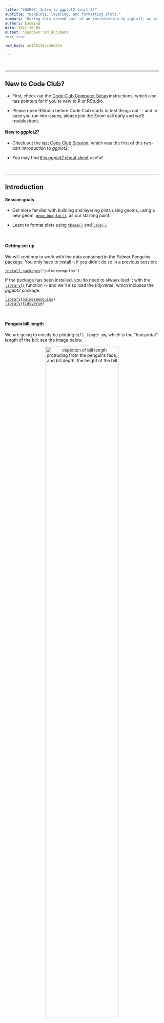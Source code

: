 ```yaml
---
title: "S02E07: Intro to ggplot2 (part 2)"
subtitle: "Boxplots, layering, and formatting plots."
summary: "During this second part of an introduction to ggplot2, we will get a better understanding of using geoms, with boxplots as an example, and will also learn about formatting and saving plots."
authors: [admin]
date: 2021-10-05
output: hugodown::md_document
toc: true

rmd_hash: a6155139ac26d024

---
```


<br>

------------------------------------------------------------------------

## New to Code Club?

-   First, check out the [Code Club Computer Setup](/codeclub-setup/) instructions, which also has pointers for if you're new to R or RStudio.

-   Please open RStudio before Code Club starts to test things out -- and in case you run into issues, please join the Zoom call early and we'll troubleshoot.

#### New to *ggplot2*?

-   Check out the [last Code Club Session](/codeclub/S02E06_ggplot2/), which was the first of this two-part introduction to *ggplot2*.

-   You may find [this *ggplot2* cheat sheet](https://github.com/rstudio/cheatsheets/blob/master/data-visualization-2.1.pdf) useful!

<br>

------------------------------------------------------------------------

## Introduction

#### Session goals

-   Get more familiar with building and layering plots using geoms, using a new geom, [`geom_boxplot()`](https://ggplot2.tidyverse.org/reference/geom_boxplot.html), as our starting point.

-   Learn to format plots using [`theme()`](https://ggplot2.tidyverse.org/reference/theme.html) and [`labs()`](https://ggplot2.tidyverse.org/reference/labs.html).

<br>

#### Getting set up

We will continue to work with the data contained in the Palmer Penguins package. You only have to install it if you didn't do so in a previous session:

<div class="highlight">

<pre class='chroma'><code class='language-r' data-lang='r'><span class='nf'><a href='https://rdrr.io/r/utils/install.packages.html'>install.packages</a></span><span class='o'>(</span><span class='s'>"palmerpenguins"</span><span class='o'>)</span></code></pre>

</div>

If the package has been installed, you do need to always load it with the [`library()`](https://rdrr.io/r/base/library.html) function -- and we'll also load the *tidyverse*, which includes the *ggplot2* package.

<div class="highlight">

<pre class='chroma'><code class='language-r' data-lang='r'><span class='kr'><a href='https://rdrr.io/r/base/library.html'>library</a></span><span class='o'>(</span><span class='nv'><a href='https://allisonhorst.github.io/palmerpenguins/'>palmerpenguins</a></span><span class='o'>)</span>
<span class='kr'><a href='https://rdrr.io/r/base/library.html'>library</a></span><span class='o'>(</span><span class='nv'><a href='https://tidyverse.tidyverse.org'>tidyverse</a></span><span class='o'>)</span></code></pre>

</div>

<br>

#### Penguin bill length

We are going to mostly be plotting `bill_length_mm`, which is the "horizontal" length of the bill: see the image below.

<figure>
<p align="center">
<img src=figs/culmen_depth.png width="75%" alt="depiction of bill length protruding from the penguins face, and bill depth, the height of the bill">
<figcaption>
Artwork by Allison Horst
</figcaption>
</p>
</figure>

<br>

------------------------------------------------------------------------

## 1 - A geom for boxplots

#### Geom recap

*ggplot2*'s "geoms" are basically plot types of which there are quite a few available (see the [cheatsheet](https://github.com/rstudio/cheatsheets/blob/master/data-visualization-2.1.pdf)). Last week, we saw two geoms: `geom_point()` to plot individual data points, and `geom_smooth()` to fit a line to data points.

While doing so, we also saw two other properties of *ggplot2* and its geoms:

-   Geoms can be layered on top of each other.

-   Geoms can simply plot the data "as is" (`geom_point()`) or can perform computations under the hood, and show the results of those computations (`geom_smooth()`).

Let's use a new geom to get a little more fluent with *ggplot2* basics.

#### Boxplots

A boxplot is a very useful type of plot that shows you the median as well as the variation of a distribution. *ggplot2* has the geom `geom_boxplot()` to create boxplots -- another example of a geom that does calculations for us prior to plotting.

Let's make a boxplot that shows the distribution of penguin bill length (column `bill_length_mm` in our `penguins` dataframe) along the y-axis -- recall that we use `aes()` to refer to a column in the data frame from which the data should be taken:

<div class="highlight">

<pre class='chroma'><code class='language-r' data-lang='r'><span class='nf'>ggplot</span><span class='o'>(</span>data <span class='o'>=</span> <span class='nv'>penguins</span><span class='o'>)</span> <span class='o'>+</span>
  <span class='nf'>geom_boxplot</span><span class='o'>(</span>mapping <span class='o'>=</span> <span class='nf'>aes</span><span class='o'>(</span>y <span class='o'>=</span> <span class='nv'>bill_length_mm</span><span class='o'>)</span><span class='o'>)</span>
<span class='c'>#&gt; Warning: Removed 2 rows containing non-finite values (stat_boxplot).</span>
</code></pre>
<img src="figs/unnamed-chunk-3-1.png" width="700px" style="display: block; margin: auto;" />

</div>

<details>
<summary>
<b>Why do we get the warning shown above?</b> (click here)
</summary>

<br>

We got the following warning:

> `#> Warning: Removed 2 rows containing non-finite values (stat_boxplot).`

We get this warning because 2 rows contain `NA`s for the variable we are plotting, `bill_length_mm`.

We could take a look at those rows as follows:

<div class="highlight">

<pre class='chroma'><code class='language-r' data-lang='r'><span class='nv'>penguins</span> <span class='o'>%&gt;%</span> <span class='nf'><a href='https://rdrr.io/r/stats/filter.html'>filter</a></span><span class='o'>(</span><span class='nf'><a href='https://rdrr.io/r/base/NA.html'>is.na</a></span><span class='o'>(</span><span class='nv'>bill_length_mm</span><span class='o'>)</span><span class='o'>)</span>
<span class='c'>#&gt; <span style='color: #555555;'># A tibble: 2 × 8</span></span>
<span class='c'>#&gt;   species island bill_length_mm bill_depth_mm flipper_length_… body_mass_g sex  </span>
<span class='c'>#&gt;   <span style='color: #555555; font-style: italic;'>&lt;fct&gt;</span>   <span style='color: #555555; font-style: italic;'>&lt;fct&gt;</span>           <span style='color: #555555; font-style: italic;'>&lt;dbl&gt;</span>         <span style='color: #555555; font-style: italic;'>&lt;dbl&gt;</span>            <span style='color: #555555; font-style: italic;'>&lt;int&gt;</span>       <span style='color: #555555; font-style: italic;'>&lt;int&gt;</span> <span style='color: #555555; font-style: italic;'>&lt;fct&gt;</span></span>
<span class='c'>#&gt; <span style='color: #555555;'>1</span> Adelie  Torge…             <span style='color: #BB0000;'>NA</span>            <span style='color: #BB0000;'>NA</span>               <span style='color: #BB0000;'>NA</span>          <span style='color: #BB0000;'>NA</span> <span style='color: #BB0000;'>NA</span>   </span>
<span class='c'>#&gt; <span style='color: #555555;'>2</span> Gentoo  Biscoe             <span style='color: #BB0000;'>NA</span>            <span style='color: #BB0000;'>NA</span>               <span style='color: #BB0000;'>NA</span>          <span style='color: #BB0000;'>NA</span> <span style='color: #BB0000;'>NA</span>   </span>
<span class='c'>#&gt; <span style='color: #555555;'># … with 1 more variable: year &lt;int&gt;</span></span></code></pre>

</div>

And we could *remove* those rows as follows, saving the results in a new dataframe:

<div class="highlight">

<pre class='chroma'><code class='language-r' data-lang='r'><span class='c'>## By negating the `is.na` condition:</span>
<span class='nv'>penguins_noNA</span> <span class='o'>&lt;-</span> <span class='nv'>penguins</span> <span class='o'>%&gt;%</span> <span class='nf'><a href='https://rdrr.io/r/stats/filter.html'>filter</a></span><span class='o'>(</span><span class='o'>!</span><span class='nf'><a href='https://rdrr.io/r/base/NA.html'>is.na</a></span><span class='o'>(</span><span class='nv'>bill_length_mm</span><span class='o'>)</span><span class='o'>)</span>

<span class='c'>## Or using the specialized `drop_na` function:</span>
<span class='nv'>penguins_noNA</span> <span class='o'>&lt;-</span> <span class='nv'>penguins</span> <span class='o'>%&gt;%</span> <span class='nf'>drop_na</span><span class='o'>(</span><span class='nv'>bill_length_mm</span><span class='o'>)</span></code></pre>

</div>

</details>
<details>
<summary>
The nitty-gritty of boxplots: what is shown exactly? (click here)
</summary>

<br>

-   Lower whisker = smallest observation greater than or equal to lower hinge - 1.5 \* IQR
-   Lower hinge/bottom line of box part of boxplot = 25% quantile
-   Middle line = median = 50% quantile
-   Upper hinge/top line of box part of boxplot = 75% quantile
-   Upper whisker = largest observation less than or equal to upper hinge + 1.5 \* IQR

</details>

<br>

That worked, but the plot shows the distribution of bill lengths across all 3 species together, which is not that informative. To separate species along the x-axis, we can map the `species` column to x:

<div class="highlight">

<pre class='chroma'><code class='language-r' data-lang='r'><span class='nf'>ggplot</span><span class='o'>(</span>data <span class='o'>=</span> <span class='nv'>penguins</span><span class='o'>)</span> <span class='o'>+</span>
  <span class='nf'>geom_boxplot</span><span class='o'>(</span>mapping <span class='o'>=</span> <span class='nf'>aes</span><span class='o'>(</span>y <span class='o'>=</span> <span class='nv'>bill_length_mm</span>, x <span class='o'>=</span> <span class='nv'>species</span><span class='o'>)</span><span class='o'>)</span>
<span class='c'>#&gt; Warning: Removed 2 rows containing non-finite values (stat_boxplot).</span>
</code></pre>
<img src="figs/unnamed-chunk-6-1.png" width="700px" style="display: block; margin: auto;" />

</div>

Great! We can see, at a glance, that Adelie Penguins tend to have considerably shorter bills than the other two species. Chinstrap's bills are just a bit longer than those of Gentoos, but the longest-billed bird is a Gentoo.

<br>

------------------------------------------------------------------------

## 2 - Adding a plot layer

To get an even better sense of the distribution of bill lengths, and also of our sample sizes, we may want to add the raw data points to our boxplot using `geom_point()`.

(You may have noticed that in the previous plot, a Gentoo Penguin outlier was shown as a point. To prevent plotting that point twice, we will add `outlier.shape = NA` to the boxplot call, a somewhat roundabout way of saying that we don't want to plot outliers.)

<div class="highlight">

<pre class='chroma'><code class='language-r' data-lang='r'><span class='nf'>ggplot</span><span class='o'>(</span>data <span class='o'>=</span> <span class='nv'>penguins</span><span class='o'>)</span> <span class='o'>+</span>
  <span class='nf'>geom_boxplot</span><span class='o'>(</span>mapping <span class='o'>=</span> <span class='nf'>aes</span><span class='o'>(</span>y <span class='o'>=</span> <span class='nv'>bill_length_mm</span>, x <span class='o'>=</span> <span class='nv'>species</span><span class='o'>)</span>,
               outlier.shape <span class='o'>=</span> <span class='kc'>NA</span><span class='o'>)</span> <span class='o'>+</span>
  <span class='nf'>geom_point</span><span class='o'>(</span><span class='o'>)</span>
<span class='c'>#&gt; Warning: Removed 2 rows containing non-finite values (stat_boxplot).</span>
<span class='c'>#&gt; Error: geom_point requires the following missing aesthetics: x and y</span></code></pre>

</div>

Why did this not work?

We had previously species the aesthetics mapping inside the `geom_boxplot()` call -- that is, we set it for that geom only ("local aesthetics") and not for the entire plot ("global aesthetics"). To add a `geom_point()` layer with the same aesthetics, we can do one of two things:

-   Set the aesthetic mapping globally, i.e. inside the `ggplot()` call, or
-   Set a local aesthetic mapping *also* inside `geom_point()`.

Let's do the former, so we are not repeating ourselves:

<div class="highlight">

<pre class='chroma'><code class='language-r' data-lang='r'><span class='nf'>ggplot</span><span class='o'>(</span>data <span class='o'>=</span> <span class='nv'>penguins</span>,
       mapping <span class='o'>=</span> <span class='nf'>aes</span><span class='o'>(</span>y <span class='o'>=</span> <span class='nv'>bill_length_mm</span>, x <span class='o'>=</span> <span class='nv'>species</span><span class='o'>)</span><span class='o'>)</span> <span class='o'>+</span>
  <span class='nf'>geom_boxplot</span><span class='o'>(</span>outlier.shape <span class='o'>=</span> <span class='kc'>NA</span><span class='o'>)</span> <span class='o'>+</span>
  <span class='nf'>geom_point</span><span class='o'>(</span><span class='o'>)</span>
<span class='c'>#&gt; Warning: Removed 2 rows containing non-finite values (stat_boxplot).</span>
<span class='c'>#&gt; Warning: Removed 2 rows containing missing values (geom_point).</span>
</code></pre>
<img src="figs/unnamed-chunk-8-1.png" width="700px" style="display: block; margin: auto;" />

</div>

This doesn't look too good because many of the points are plotted on top of each other. We can use a few arguments to `geom_point()` to make some changes:

-   Add `position = "jitter"` to the `geom_point()` call to introduce a small amount of randomness to our points to make us able to see them better.

-   Add `size = 1` to make the point size a little smaller (1.5 is the default).

<div class="highlight">

<pre class='chroma'><code class='language-r' data-lang='r'><span class='nf'>ggplot</span><span class='o'>(</span>data <span class='o'>=</span> <span class='nv'>penguins</span>,
       mapping <span class='o'>=</span> <span class='nf'>aes</span><span class='o'>(</span>y <span class='o'>=</span> <span class='nv'>bill_length_mm</span>, x <span class='o'>=</span> <span class='nv'>species</span><span class='o'>)</span><span class='o'>)</span> <span class='o'>+</span>
  <span class='nf'>geom_boxplot</span><span class='o'>(</span>outlier.shape <span class='o'>=</span> <span class='kc'>NA</span><span class='o'>)</span> <span class='o'>+</span>
  <span class='nf'>geom_point</span><span class='o'>(</span>position <span class='o'>=</span> <span class='s'>"jitter"</span>, size <span class='o'>=</span> <span class='m'>1</span><span class='o'>)</span>
<span class='c'>#&gt; Warning: Removed 2 rows containing non-finite values (stat_boxplot).</span>
<span class='c'>#&gt; Warning: Removed 2 rows containing missing values (geom_point).</span>
</code></pre>
<img src="figs/unnamed-chunk-9-1.png" width="700px" style="display: block; margin: auto;" />

</div>

Note that `position = "jitter"` and `size = 1` are *not* specified as mappings (i.e., not inside `mapping = aes()`): here, we are not mapping data to the plot, but are just changing some "settings".

<div class="alert alert-note">

<div>

Because jittering is so common, there is also a specialized jittering geom available: `geom_jitter()` is shorthand for `geom_point(position = "jitter")`.

So, we could have also used the following code to create the same plot:

<div class="highlight">

<pre class='chroma'><code class='language-r' data-lang='r'><span class='nf'>ggplot</span><span class='o'>(</span>data <span class='o'>=</span> <span class='nv'>penguins</span>,
       mapping <span class='o'>=</span> <span class='nf'>aes</span><span class='o'>(</span>y <span class='o'>=</span> <span class='nv'>bill_length_mm</span>, x <span class='o'>=</span> <span class='nv'>species</span><span class='o'>)</span><span class='o'>)</span> <span class='o'>+</span>
  <span class='nf'>geom_boxplot</span><span class='o'>(</span>outlier.shape <span class='o'>=</span> <span class='kc'>NA</span><span class='o'>)</span> <span class='o'>+</span>
  <span class='nf'>geom_jitter</span><span class='o'>(</span>size <span class='o'>=</span> <span class='m'>1</span><span class='o'>)</span></code></pre>

</div>

</div>

</div>

<br>

------------------------------------------------------------------------

## Breakout Rooms I

<div class="puzzle">
<div>

### Exercise 1

-   Run the code below and figure out what the problem is.  
    (And why do you think *ggplot2* creates a legend with the item "blue", instead of throwing an error?)

-   Modify the code to get the originally intended effect: blue points.

<div class="highlight">

<pre class='chroma'><code class='language-r' data-lang='r'><span class='nf'>ggplot</span><span class='o'>(</span>data <span class='o'>=</span> <span class='nv'>penguins</span>,
       <span class='nf'>aes</span><span class='o'>(</span>y <span class='o'>=</span> <span class='nv'>bill_length_mm</span>, x <span class='o'>=</span> <span class='nv'>species</span><span class='o'>)</span><span class='o'>)</span> <span class='o'>+</span>
  <span class='nf'>geom_boxplot</span><span class='o'>(</span>outlier.shape <span class='o'>=</span> <span class='kc'>NA</span><span class='o'>)</span> <span class='o'>+</span>
  <span class='nf'>geom_point</span><span class='o'>(</span>mapping <span class='o'>=</span> <span class='nf'>aes</span><span class='o'>(</span>color <span class='o'>=</span> <span class='s'>"blue"</span><span class='o'>)</span>,
             position <span class='o'>=</span> <span class='s'>"jitter"</span><span class='o'>)</span></code></pre>

</div>

<details>
<summary>
Hints (click here)
</summary>

<br>

-   Here is the botched plot:

<div class="highlight">

<pre class='chroma'><code class='language-r' data-lang='r'><span class='nf'>ggplot</span><span class='o'>(</span>data <span class='o'>=</span> <span class='nv'>penguins</span>,
       <span class='nf'>aes</span><span class='o'>(</span>y <span class='o'>=</span> <span class='nv'>bill_length_mm</span>, x <span class='o'>=</span> <span class='nv'>species</span><span class='o'>)</span><span class='o'>)</span> <span class='o'>+</span>
  <span class='nf'>geom_boxplot</span><span class='o'>(</span>outlier.shape <span class='o'>=</span> <span class='kc'>NA</span><span class='o'>)</span> <span class='o'>+</span>
  <span class='nf'>geom_point</span><span class='o'>(</span>mapping <span class='o'>=</span> <span class='nf'>aes</span><span class='o'>(</span>color <span class='o'>=</span> <span class='s'>"blue"</span><span class='o'>)</span>,
             position <span class='o'>=</span> <span class='s'>"jitter"</span><span class='o'>)</span>
<span class='c'>#&gt; Warning: Removed 2 rows containing non-finite values (stat_boxplot).</span>
<span class='c'>#&gt; Warning: Removed 2 rows containing missing values (geom_point).</span>
</code></pre>
<img src="figs/unnamed-chunk-12-1.png" width="700px" style="display: block; margin: auto;" />

</div>

-   Should `color = "blue"` be a mapping, that is, should it be part of the `mapping = aes()` argument?

</details>
<details>
<summary>
Solution (click here)
</summary>

<br>

-   **The problem with the original code** is that `color = "blue"` should *not* be a mapping.

-   **Why *ggplot2* does not throw an error:** the `mapping` argument is used to map data to an aesthetic like point color. Normally, that data is a column in the dataframe, but because the code quotes "blue" (`color = "blue"` instead of `color = blue`), *ggplot2* does not assume it is a column and instead creates a variable on the fly that just contains the value "blue".

-   **The correct code to color points blue**:

<div class="highlight">

<pre class='chroma'><code class='language-r' data-lang='r'><span class='nf'>ggplot</span><span class='o'>(</span>data <span class='o'>=</span> <span class='nv'>penguins</span>,
       mapping <span class='o'>=</span> <span class='nf'>aes</span><span class='o'>(</span>y <span class='o'>=</span> <span class='nv'>bill_length_mm</span>, x <span class='o'>=</span> <span class='nv'>species</span><span class='o'>)</span><span class='o'>)</span> <span class='o'>+</span>
  <span class='nf'>geom_boxplot</span><span class='o'>(</span>outlier.shape <span class='o'>=</span> <span class='kc'>NA</span><span class='o'>)</span> <span class='o'>+</span>
  <span class='nf'>geom_point</span><span class='o'>(</span>color <span class='o'>=</span> <span class='s'>"blue"</span>,
             position <span class='o'>=</span> <span class='s'>"jitter"</span><span class='o'>)</span>
<span class='c'>#&gt; Warning: Removed 2 rows containing non-finite values (stat_boxplot).</span>
<span class='c'>#&gt; Warning: Removed 2 rows containing missing values (geom_point).</span>
</code></pre>
<img src="figs/unnamed-chunk-13-1.png" width="700px" style="display: block; margin: auto;" />

</div>

</div>
</div>

<br>

<div class="puzzle">

<div>

### Exercise 2

Violin plots are somewhat similar to boxplots, but show a density distribution. Using Google, find out which *ggplot2* geom creates a violin plot, and then make one plotting bill length by species like we have done for boxplots.

<details>
<summary>
Hints (click here)
</summary>

<br>

-   `geom_violin()` is the geom that creates violin plots.

-   Other than the geom function, you can leave the code the same as in the previous examples.

</details>
<details>
<summary>
Solution (click here)
</summary>

<br>

<div class="highlight">

<pre class='chroma'><code class='language-r' data-lang='r'><span class='nf'>ggplot</span><span class='o'>(</span>data <span class='o'>=</span> <span class='nv'>penguins</span>,
       mapping <span class='o'>=</span> <span class='nf'>aes</span><span class='o'>(</span>y <span class='o'>=</span> <span class='nv'>bill_length_mm</span>, x <span class='o'>=</span> <span class='nv'>species</span><span class='o'>)</span><span class='o'>)</span> <span class='o'>+</span>
  <span class='nf'>geom_violin</span><span class='o'>(</span><span class='o'>)</span>
<span class='c'>#&gt; Warning: Removed 2 rows containing non-finite values (stat_ydensity).</span>
</code></pre>
<img src="figs/unnamed-chunk-14-1.png" width="700px" style="display: block; margin: auto;" />

</div>

</details>

<br>

</div>

</div>

<br>

------------------------------------------------------------------------

## 3 - Intro to formatting plots

So far, we have mostly been concerned with *what* we are plotting, and haven't paid much attention to how our plot looks. But I, for one, dislike that gray background to the plot, and perhaps the axis labels are a little small?

*ggplot2* offers *many* options to modify the look of our plot. There are so many that it isn't really possible to remember even the majority of them. Therefore, even for daily users of *ggplot2*, creating a publication-ready figure will usually involve some Googling or checking the [ggplot2 documentation](https://ggplot2.tidyverse.org/).

Let's have a look at some of the most commonly used options to change the look of *ggplot2* plots.

#### A starting plot

We'll start with the following plot, similar to one we have created before:

<div class="highlight">

<pre class='chroma'><code class='language-r' data-lang='r'><span class='nf'>ggplot</span><span class='o'>(</span>data <span class='o'>=</span> <span class='nv'>penguins</span>,
       mapping <span class='o'>=</span> <span class='nf'>aes</span><span class='o'>(</span>x <span class='o'>=</span> <span class='nv'>species</span>, y <span class='o'>=</span> <span class='nv'>bill_length_mm</span><span class='o'>)</span><span class='o'>)</span> <span class='o'>+</span>
  <span class='nf'>geom_boxplot</span><span class='o'>(</span>outlier.shape <span class='o'>=</span> <span class='kc'>NA</span><span class='o'>)</span> <span class='o'>+</span>
  <span class='nf'>geom_point</span><span class='o'>(</span>position <span class='o'>=</span> <span class='s'>"jitter"</span>, size <span class='o'>=</span> <span class='m'>1</span>, color <span class='o'>=</span> <span class='s'>"grey70"</span><span class='o'>)</span>
<span class='c'>#&gt; Warning: Removed 2 rows containing non-finite values (stat_boxplot).</span>
<span class='c'>#&gt; Warning: Removed 2 rows containing missing values (geom_point).</span>
</code></pre>
<img src="figs/unnamed-chunk-15-1.png" width="700px" style="display: block; margin: auto;" />

</div>

(Note the addition of `color = "grey70"` to make the points less dominant in the plot.  
See [this PDF for an overview of named colors in R](http://www.stat.columbia.edu/~tzheng/files/Rcolor.pdf).)

<br>

------------------------------------------------------------------------

## 4 - Formatting with `theme()` and more

The quickest way to modify the overall look and feel of our plot is by using a different "complete theme". The default theme is `theme_gray()`, which comes with that gray background and many other settings that control what the plot looks like.

The *ggplot2* documentation has [a list of complete themes](https://ggplot2.tidyverse.org/reference/ggtheme.html) that shows you what they look like.

Let's switch to a different theme, `theme_classic()`, for our penguin boxplot:

<div class="highlight">

<pre class='chroma'><code class='language-r' data-lang='r'><span class='nf'>ggplot</span><span class='o'>(</span>data <span class='o'>=</span> <span class='nv'>penguins</span>,
       mapping <span class='o'>=</span> <span class='nf'>aes</span><span class='o'>(</span>x <span class='o'>=</span> <span class='nv'>species</span>, y <span class='o'>=</span> <span class='nv'>bill_length_mm</span><span class='o'>)</span><span class='o'>)</span> <span class='o'>+</span>
  <span class='nf'>geom_boxplot</span><span class='o'>(</span>outlier.shape <span class='o'>=</span> <span class='kc'>NA</span><span class='o'>)</span> <span class='o'>+</span>
  <span class='nf'>geom_point</span><span class='o'>(</span>position <span class='o'>=</span> <span class='s'>"jitter"</span>, size <span class='o'>=</span> <span class='m'>1</span>, color <span class='o'>=</span> <span class='s'>"grey70"</span><span class='o'>)</span> <span class='o'>+</span>
  <span class='nf'>theme_classic</span><span class='o'>(</span><span class='o'>)</span>
<span class='c'>#&gt; Warning: Removed 2 rows containing non-finite values (stat_boxplot).</span>
<span class='c'>#&gt; Warning: Removed 2 rows containing missing values (geom_point).</span>
</code></pre>
<img src="figs/unnamed-chunk-16-1.png" width="700px" style="display: block; margin: auto;" />

</div>

These complete theme functions (`theme_<theme-name>`) also take a few arguments --  
`base_size` is very useful if we want to simultaneously change the size of all text labels:

<div class="highlight">

<pre class='chroma'><code class='language-r' data-lang='r'><span class='nf'>ggplot</span><span class='o'>(</span>data <span class='o'>=</span> <span class='nv'>penguins</span>,
       mapping <span class='o'>=</span> <span class='nf'>aes</span><span class='o'>(</span>x <span class='o'>=</span> <span class='nv'>species</span>, y <span class='o'>=</span> <span class='nv'>bill_length_mm</span><span class='o'>)</span><span class='o'>)</span> <span class='o'>+</span>
  <span class='nf'>geom_boxplot</span><span class='o'>(</span>outlier.shape <span class='o'>=</span> <span class='kc'>NA</span><span class='o'>)</span> <span class='o'>+</span>
  <span class='nf'>geom_point</span><span class='o'>(</span>position <span class='o'>=</span> <span class='s'>"jitter"</span>, size <span class='o'>=</span> <span class='m'>1</span>, color <span class='o'>=</span> <span class='s'>"grey70"</span><span class='o'>)</span> <span class='o'>+</span>
  <span class='nf'>theme_classic</span><span class='o'>(</span>base_size <span class='o'>=</span> <span class='m'>14</span><span class='o'>)</span>
<span class='c'>#&gt; Warning: Removed 2 rows containing non-finite values (stat_boxplot).</span>
<span class='c'>#&gt; Warning: Removed 2 rows containing missing values (geom_point).</span>
</code></pre>
<img src="figs/unnamed-chunk-17-1.png" width="700px" style="display: block; margin: auto;" />

</div>

This retains the relative sizes of different labels. For instance, note that in both plots, the "axis titles" (`species` on x, `bill_lenth_mm` on y) are larger than the "axis text" (the labels at the tick marks).

If we wanted to change individual theme components like those, we would need to use the `theme()` function (check [its documentation page](https://ggplot2.tidyverse.org/reference/theme.html) to see the many possible arguments).

For example, to make axis titles and axis text/labels the same size:

<div class="highlight">

<pre class='chroma'><code class='language-r' data-lang='r'><span class='nf'>ggplot</span><span class='o'>(</span>data <span class='o'>=</span> <span class='nv'>penguins</span>,
       mapping <span class='o'>=</span> <span class='nf'>aes</span><span class='o'>(</span>x <span class='o'>=</span> <span class='nv'>species</span>, y <span class='o'>=</span> <span class='nv'>bill_length_mm</span><span class='o'>)</span><span class='o'>)</span> <span class='o'>+</span>
  <span class='nf'>geom_boxplot</span><span class='o'>(</span>outlier.shape <span class='o'>=</span> <span class='kc'>NA</span><span class='o'>)</span> <span class='o'>+</span>
  <span class='nf'>geom_point</span><span class='o'>(</span>position <span class='o'>=</span> <span class='s'>"jitter"</span>, size <span class='o'>=</span> <span class='m'>1</span>, color <span class='o'>=</span> <span class='s'>"grey70"</span><span class='o'>)</span> <span class='o'>+</span>
  <span class='nf'>theme_classic</span><span class='o'>(</span>base_size <span class='o'>=</span> <span class='m'>14</span><span class='o'>)</span> <span class='o'>+</span>
  <span class='nf'>theme</span><span class='o'>(</span>axis.text <span class='o'>=</span> <span class='nf'>element_text</span><span class='o'>(</span>size <span class='o'>=</span> <span class='m'>14</span><span class='o'>)</span>,
        axis.title <span class='o'>=</span> <span class='nf'>element_text</span><span class='o'>(</span>size <span class='o'>=</span> <span class='m'>14</span><span class='o'>)</span><span class='o'>)</span>
<span class='c'>#&gt; Warning: Removed 2 rows containing non-finite values (stat_boxplot).</span>
<span class='c'>#&gt; Warning: Removed 2 rows containing missing values (geom_point).</span>
</code></pre>
<img src="figs/unnamed-chunk-18-1.png" width="700px" style="display: block; margin: auto;" />

</div>

<br>

------------------------------------------------------------------------

## 5 - Adding labels to our plot

Right now, the axis titles are simply the names of the columns that we used in the mapping. The y-axis title in particular (`bill_length_mm`) could be improved. We might also want to add a title and even a subtitle to our plot.

We can do all of this with the `labs()` function as follows:

<div class="highlight">

<pre class='chroma'><code class='language-r' data-lang='r'><span class='nf'>ggplot</span><span class='o'>(</span>data <span class='o'>=</span> <span class='nv'>penguins</span>,
       mapping <span class='o'>=</span> <span class='nf'>aes</span><span class='o'>(</span>x <span class='o'>=</span> <span class='nv'>species</span>, y <span class='o'>=</span> <span class='nv'>bill_length_mm</span><span class='o'>)</span><span class='o'>)</span> <span class='o'>+</span>
  <span class='nf'>geom_boxplot</span><span class='o'>(</span>outlier.shape <span class='o'>=</span> <span class='kc'>NA</span><span class='o'>)</span> <span class='o'>+</span>
  <span class='nf'>geom_point</span><span class='o'>(</span>position <span class='o'>=</span> <span class='s'>"jitter"</span>, size <span class='o'>=</span> <span class='m'>1</span>, color <span class='o'>=</span> <span class='s'>"grey70"</span><span class='o'>)</span> <span class='o'>+</span>
  <span class='nf'>theme_classic</span><span class='o'>(</span>base_size <span class='o'>=</span> <span class='m'>14</span><span class='o'>)</span> <span class='o'>+</span>
  <span class='nf'>labs</span><span class='o'>(</span>title <span class='o'>=</span> <span class='s'>"Penguin Bill Length by Species"</span>,
       subtitle <span class='o'>=</span> <span class='s'>"Collected at Palmer Station, Antarctica"</span>,
       x <span class='o'>=</span> <span class='s'>"Penguin species"</span>,     <span class='c'># x-axis label</span>
       y <span class='o'>=</span> <span class='s'>"Bill length (mm)"</span><span class='o'>)</span>    <span class='c'># y-axis label</span>
<span class='c'>#&gt; Warning: Removed 2 rows containing non-finite values (stat_boxplot).</span>
<span class='c'>#&gt; Warning: Removed 2 rows containing missing values (geom_point).</span>
</code></pre>
<img src="figs/unnamed-chunk-19-1.png" width="700px" style="display: block; margin: auto;" />

</div>

<br>

------------------------------------------------------------------------

## Breakout Rooms II

<div class="puzzle">

<div>

### Exercise 3

-   Modify the code used to produce the last plot (just above this exercise) to try several of the themes from the [list of complete themes](https://ggplot2.tidyverse.org/reference/ggtheme.html). Any preferences?

The [list of complete themes](https://ggplot2.tidyverse.org/reference/ggtheme.html) also shows that these functions have a few more arguments than the `base_size` one we explored.

-   Bonus: Change the `base_line_size`. What does it do?

-   Bonus (**may not work out of the box on Windows**): Using a different font family can nicely shake things up -- this is the `base_family` argument. Most standard font family names (e.g. see [this list](https://www.w3.org/Style/Examples/007/fonts.en.html)) should work. For instance, you can try `Optima`, `Verdana`, `Times New Roman`, `Courier`, or `cursive`.

<details>
<summary>
Example solution (click here)
</summary>

<br>

<div class="highlight">

<pre class='chroma'><code class='language-r' data-lang='r'><span class='nf'>ggplot</span><span class='o'>(</span>data <span class='o'>=</span> <span class='nv'>penguins</span>,
       mapping <span class='o'>=</span> <span class='nf'>aes</span><span class='o'>(</span>x <span class='o'>=</span> <span class='nv'>species</span>, y <span class='o'>=</span> <span class='nv'>bill_length_mm</span><span class='o'>)</span><span class='o'>)</span> <span class='o'>+</span>
  <span class='nf'>geom_boxplot</span><span class='o'>(</span>outlier.shape <span class='o'>=</span> <span class='kc'>NA</span><span class='o'>)</span> <span class='o'>+</span>
  <span class='nf'>geom_point</span><span class='o'>(</span>position <span class='o'>=</span> <span class='s'>"jitter"</span>, size <span class='o'>=</span> <span class='m'>1</span>, color <span class='o'>=</span> <span class='s'>"grey70"</span><span class='o'>)</span> <span class='o'>+</span>
  <span class='nf'>theme_classic</span><span class='o'>(</span>base_size <span class='o'>=</span> <span class='m'>14</span>,
                base_line_size <span class='o'>=</span> <span class='m'>1</span>,
                base_family <span class='o'>=</span> <span class='s'>"Optima"</span><span class='o'>)</span> <span class='o'>+</span>
  <span class='nf'>labs</span><span class='o'>(</span>title <span class='o'>=</span> <span class='s'>"Penguin Bill Length by Species and Sex"</span>,
       subtitle <span class='o'>=</span> <span class='s'>"Collected at Palmer Station, Antarctica"</span>,
       x <span class='o'>=</span> <span class='s'>"Penguin Species"</span>,     <span class='c'># x-axis label</span>
       y <span class='o'>=</span> <span class='s'>"Bill length (mm)"</span><span class='o'>)</span>    <span class='c'># y-axis label</span>
<span class='c'>#&gt; Warning: Removed 2 rows containing non-finite values (stat_boxplot).</span>
<span class='c'>#&gt; Warning: Removed 2 rows containing missing values (geom_point).</span>
</code></pre>
<img src="figs/unnamed-chunk-20-1.png" width="700px" style="display: block; margin: auto;" />

</div>

</details>

<br>

</div>

</div>

<br>

<div class="puzzle">

<div>

### Exercise 4

-   Modify your code from Exercise 3 (or the code used to produce the last plot above Exercise 3) to color the jittered points, but not the boxplots, according to sex.

As we also saw last week, a legend should have automatically appeared when mapping color to a variable. What if we wanted to move the legend from the right to the top of the plot?

-   Scroll through the [`theme()` documentation](https://ggplot2.tidyverse.org/reference/theme.html) and try and find the argument that controls the position of the legend. Then, use this argument to move the legend to the top.

<details>
<summary>
Hints (click here)
</summary>

<br>

-   To color points by sex, but not modify the boxplots, use the `mapping = aes()` argument inside the `geom_point()` call instead of inside the `ggplot()` call.

-   To move the legend, use the `legend.position` argument of `theme()`.

</details>
<details>
<summary>
Solution (click here)
</summary>

<br>

-   Color points by sex:

<div class="highlight">

<pre class='chroma'><code class='language-r' data-lang='r'><span class='nf'>ggplot</span><span class='o'>(</span>data <span class='o'>=</span> <span class='nv'>penguins</span>,
       mapping <span class='o'>=</span> <span class='nf'>aes</span><span class='o'>(</span>x <span class='o'>=</span> <span class='nv'>species</span>, y <span class='o'>=</span> <span class='nv'>bill_length_mm</span><span class='o'>)</span><span class='o'>)</span> <span class='o'>+</span>
  <span class='nf'>geom_boxplot</span><span class='o'>(</span>outlier.shape <span class='o'>=</span> <span class='kc'>NA</span><span class='o'>)</span> <span class='o'>+</span>
  <span class='nf'>geom_point</span><span class='o'>(</span>position <span class='o'>=</span> <span class='s'>"jitter"</span>, size <span class='o'>=</span> <span class='m'>1</span>,
             mapping <span class='o'>=</span> <span class='nf'>aes</span><span class='o'>(</span>color <span class='o'>=</span> <span class='nv'>sex</span><span class='o'>)</span><span class='o'>)</span> <span class='o'>+</span>
  <span class='nf'>theme_classic</span><span class='o'>(</span>base_size <span class='o'>=</span> <span class='m'>14</span><span class='o'>)</span> <span class='o'>+</span>
  <span class='nf'>labs</span><span class='o'>(</span>title <span class='o'>=</span> <span class='s'>"Penguin Bill Length by Species and Sex"</span>,
       subtitle <span class='o'>=</span> <span class='s'>"Collected at Palmer Station, Antarctica"</span>,
       x <span class='o'>=</span> <span class='s'>"Penguin Species"</span>,     <span class='c'># x-axis label</span>
       y <span class='o'>=</span> <span class='s'>"Bill length (mm)"</span><span class='o'>)</span>    <span class='c'># y-axis label</span>
<span class='c'>#&gt; Warning: Removed 2 rows containing non-finite values (stat_boxplot).</span>
<span class='c'>#&gt; Warning: Removed 2 rows containing missing values (geom_point).</span>
</code></pre>
<img src="figs/unnamed-chunk-21-1.png" width="700px" style="display: block; margin: auto;" />

</div>

-   Move the legend to the top:

<div class="highlight">

<pre class='chroma'><code class='language-r' data-lang='r'><span class='nf'>ggplot</span><span class='o'>(</span>data <span class='o'>=</span> <span class='nv'>penguins</span>,
       mapping <span class='o'>=</span> <span class='nf'>aes</span><span class='o'>(</span>x <span class='o'>=</span> <span class='nv'>species</span>, y <span class='o'>=</span> <span class='nv'>bill_length_mm</span><span class='o'>)</span><span class='o'>)</span> <span class='o'>+</span>
  <span class='nf'>geom_boxplot</span><span class='o'>(</span>outlier.shape <span class='o'>=</span> <span class='kc'>NA</span><span class='o'>)</span> <span class='o'>+</span>
  <span class='nf'>geom_point</span><span class='o'>(</span>position <span class='o'>=</span> <span class='s'>"jitter"</span>, size <span class='o'>=</span> <span class='m'>1</span>,
             mapping <span class='o'>=</span> <span class='nf'>aes</span><span class='o'>(</span>color <span class='o'>=</span> <span class='nv'>sex</span><span class='o'>)</span><span class='o'>)</span> <span class='o'>+</span>
  <span class='nf'>theme_classic</span><span class='o'>(</span>base_size <span class='o'>=</span> <span class='m'>14</span><span class='o'>)</span> <span class='o'>+</span>
  <span class='nf'>theme</span><span class='o'>(</span>legend.position <span class='o'>=</span> <span class='s'>"top"</span><span class='o'>)</span> <span class='o'>+</span>
  <span class='nf'>labs</span><span class='o'>(</span>title <span class='o'>=</span> <span class='s'>"Penguin Bill Length by Species and Sex"</span>,
       subtitle <span class='o'>=</span> <span class='s'>"Collected at Palmer Station, Antarctica"</span>,
       x <span class='o'>=</span> <span class='s'>"Penguin Species"</span>,     <span class='c'># x-axis label</span>
       y <span class='o'>=</span> <span class='s'>"Bill length (mm)"</span><span class='o'>)</span>    <span class='c'># y-axis label</span>
<span class='c'>#&gt; Warning: Removed 2 rows containing non-finite values (stat_boxplot).</span>
<span class='c'>#&gt; Warning: Removed 2 rows containing missing values (geom_point).</span>
</code></pre>
<img src="figs/unnamed-chunk-22-1.png" width="700px" style="display: block; margin: auto;" />

</div>

</details>

<br>

</div>

</div>

<br>

